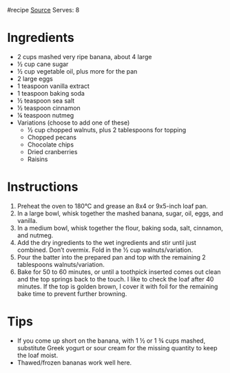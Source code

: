#recipe
[Source](https://www.loveandlemons.com/banana-bread/)
Serves: 8
# Ingredients
- 2 cups mashed very ripe banana, about 4 large
- ½ cup cane sugar
- ½ cup vegetable oil, plus more for the pan
- 2 large eggs
- 1 teaspoon vanilla extract
- 1 teaspoon baking soda
- ½ teaspoon sea salt
- ½ teaspoon cinnamon
- ¼ teaspoon nutmeg
- Variations (choose to add one of these)
	- ½ cup chopped walnuts, plus 2 tablespoons for topping
	- Chopped pecans
	- Chocolate chips
	- Dried cranberries
	- Raisins

# Instructions
1. Preheat the oven to 180°C and grease an 8x4 or 9x5-inch loaf pan. 
2. In a large bowl, whisk together the mashed banana, sugar, oil, eggs, and vanilla.
3. In a medium bowl, whisk together the flour, baking soda, salt, cinnamon, and nutmeg. 
4. Add the dry ingredients to the wet ingredients and stir until just combined. Don’t overmix. Fold in the ½ cup walnuts/variation. 
5. Pour the batter into the prepared pan and top with the remaining 2 tablespoons walnuts/variation.
6. Bake for 50 to 60 minutes, or until a toothpick inserted comes out clean and the top springs back to the touch. I like to check the loaf after 40 minutes. If the top is golden brown, I cover it with foil for the remaining bake time to prevent further browning.

# Tips
- If you come up short on the banana, with 1 ½ or 1 ¾ cups mashed, substitute Greek yogurt or sour cream for the missing quantity to keep the loaf moist.
- Thawed/frozen bananas work well here.

